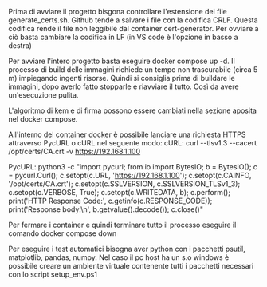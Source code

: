 Prima di avviare il progetto bisgona controllare l'estensione del file generate_certs.sh. Github tende a salvare i file con la codifica CRLF. Questa codifica rende il file non leggibile dal container cert-generator. Per ovviare a ciò basta cambiare la codifica in LF (in VS code è l'opzione in basso a destra)


Per avviare l'intero progetto basta eseguire docker compose up -d.
Il processo di build delle immagini richiede un tempo non trascurabile (circa 5 m) impiegando ingenti risorse. Quindi si consiglia prima di buildare le immagini, dopo averlo fatto stopparle e riavviare il tutto. Così da avere un'esecuzione pulita. 

L'algoritmo di kem e di firma possono essere cambiati nella sezione aposita nel docker compose.

All'interno del container docker è possibile lanciare una richiesta HTTPS attraverso PycURL o cURL nel seguente modo:
cURL: curl --tlsv1.3 --cacert /opt/certs/CA.crt -v https://192.168.1.100
 
PycURL: python3 -c "import pycurl; from io import BytesIO; b = BytesIO(); c = pycurl.Curl(); c.setopt(c.URL, 'https://192.168.1.100'); c.setopt(c.CAINFO, '/opt/certs/CA.crt'); c.setopt(c.SSLVERSION, c.SSLVERSION_TLSv1_3); c.setopt(c.VERBOSE, True); c.setopt(c.WRITEDATA, b); c.perform(); print('HTTP Response Code:', c.getinfo(c.RESPONSE_CODE)); print('Response body:\\n', b.getvalue().decode()); c.close()"


Per fermare i container e quindi terminare tutto il processo eseguire il comando docker compose down

Per eseguire i test automatici bisogna aver python con i pacchetti psutil, matplotlib, pandas, numpy. Nel caso il pc host ha un s.o windows è possibile creare un ambiente virtuale contenente tutti i pacchetti necessari con lo script setup_env.ps1
